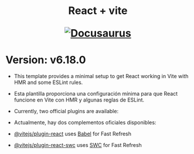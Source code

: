<h1 align="center">
  <p align="center">React + vite </p>
  <a href="https://docusaurus.io"><img src="https://docusaurus.io/img/slash-introducing.svg" alt="Docusaurus"></a>
</h1>


# Version: v6.18.0
 
- This template provides a minimal setup to get React working in Vite with HMR and some ESLint rules.

- Esta plantilla proporciona una configuración mínima para que React funcione en Vite con HMR y algunas reglas de ESLint.

- Currently, two official plugins are available:

- Actualmente, hay dos complementos oficiales disponibles:


- [@vitejs/plugin-react](https://github.com/vitejs/vite-plugin-react/blob/main/packages/plugin-react/README.md) uses [Babel](https://babeljs.io/) for Fast Refresh
- [@vitejs/plugin-react-swc](https://github.com/vitejs/vite-plugin-react-swc) uses [SWC](https://swc.rs/) for Fast Refresh
